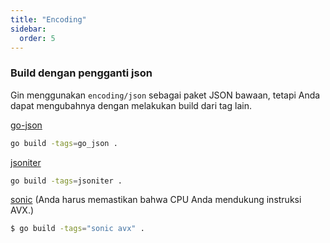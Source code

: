 ```yaml
---
title: "Encoding"
sidebar:
  order: 5
---
```


### Build dengan pengganti json

Gin menggunakan `encoding/json` sebagai paket JSON bawaan, tetapi Anda dapat mengubahnya dengan melakukan build dari tag lain.

[go-json](https://github.com/goccy/go-json)

```sh
go build -tags=go_json .
```

[jsoniter](https://github.com/json-iterator/go)

```sh
go build -tags=jsoniter .
```

[sonic](https://github.com/bytedance/sonic) (Anda harus memastikan bahwa CPU Anda mendukung instruksi AVX.)

```sh
$ go build -tags="sonic avx" .
```
